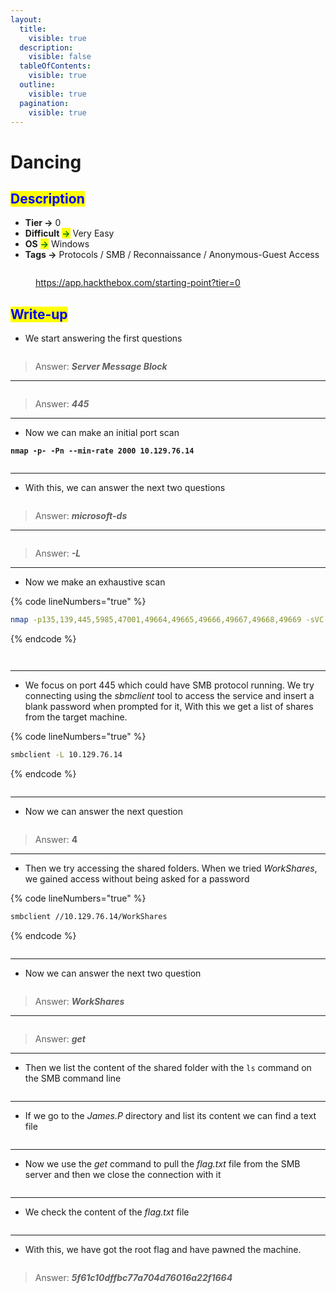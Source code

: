 ```yaml
---
layout:
  title:
    visible: true
  description:
    visible: false
  tableOfContents:
    visible: true
  outline:
    visible: true
  pagination:
    visible: true
---
```


# Dancing

## <mark style="color:blue;">Description</mark>

* **Tier **<mark style="color:green;">**->**</mark> 0
* **Difficult** <mark style="color:green;">**->**</mark> Very Easy
* **OS** <mark style="color:green;">**->**</mark> Windows
* **Tags **<mark style="color:green;">**->**</mark> Protocols / SMB / Reconnaissance / Anonymous-Guest Access

<figure><img src="../../.gitbook/assets/image (21) (1).png" alt=""><figcaption><p><a href="https://app.hackthebox.com/starting-point?tier=0">https://app.hackthebox.com/starting-point?tier=0</a></p></figcaption></figure>

## <mark style="color:blue;">Write-up</mark>

* We start answering the first questions

<figure><img src="../../.gitbook/assets/image (68).png" alt=""><figcaption></figcaption></figure>

> Answer: _**Server Message Block**_

***

<figure><img src="../../.gitbook/assets/image (69).png" alt=""><figcaption></figcaption></figure>

> Answer: _**445**_

***

* Now we can make an initial port scan

<pre class="language-bash" data-line-numbers><code class="lang-bash"><strong>nmap -p- -Pn --min-rate 2000 10.129.76.14
</strong></code></pre>

<div data-full-width="false">

<figure><img src="../../.gitbook/assets/image (71).png" alt=""><figcaption></figcaption></figure>

</div>

***

* With this, we can answer the next two questions

<figure><img src="../../.gitbook/assets/image (70).png" alt=""><figcaption></figcaption></figure>

> Answer: _**microsoft-ds**_

***

<figure><img src="../../.gitbook/assets/image (72).png" alt=""><figcaption></figcaption></figure>

> Answer: _**-L**_

***

* Now we make an exhaustive scan

{% code lineNumbers="true" %}
```bash
nmap -p135,139,445,5985,47001,49664,49665,49666,49667,49668,49669 -sVC 10.129.76.14
```
{% endcode %}

<figure><img src="../../.gitbook/assets/image (74).png" alt=""><figcaption></figcaption></figure>

<figure><img src="../../.gitbook/assets/image (75).png" alt=""><figcaption></figcaption></figure>

***

* We focus on port 445 which could have SMB protocol running. We try connecting using the _sbmclient_ tool to access the service and insert a blank password when prompted for it, With this we get a list of shares from the target machine.

{% code lineNumbers="true" %}
```bash
smbclient -L 10.129.76.14 
```
{% endcode %}

<figure><img src="../../.gitbook/assets/image (76).png" alt=""><figcaption></figcaption></figure>

***

* Now we can answer the next question

<figure><img src="../../.gitbook/assets/image (73).png" alt=""><figcaption></figcaption></figure>

> Answer: **4**

***

* Then we try accessing the shared folders. When we tried _WorkShares_, we gained access without being asked for a password

{% code lineNumbers="true" %}
```bash
smbclient //10.129.76.14/WorkShares
```
{% endcode %}

<figure><img src="../../.gitbook/assets/image (77).png" alt=""><figcaption></figcaption></figure>

***

* Now we can answer the next two question

<figure><img src="../../.gitbook/assets/image (79).png" alt=""><figcaption></figcaption></figure>

> Answer: _**WorkShares**_

***

<figure><img src="../../.gitbook/assets/image (85).png" alt=""><figcaption></figcaption></figure>

> Answer: _**get**_

***

* Then we list the content of the shared folder with the `ls` command on the SMB command line

<figure><img src="../../.gitbook/assets/image (80).png" alt=""><figcaption></figcaption></figure>

***

* If we go to the _James.P_ directory and list its content we can find a text file

<figure><img src="../../.gitbook/assets/image (81).png" alt=""><figcaption></figcaption></figure>

***

* Now we use the _get_ command to pull the _flag.txt_ file from the SMB server and then we close the connection with it

<figure><img src="../../.gitbook/assets/image (82).png" alt=""><figcaption></figcaption></figure>

***

* We check the content of the _flag.txt_ file

<figure><img src="../../.gitbook/assets/image (83).png" alt=""><figcaption></figcaption></figure>

***

* With this, we have got the root flag and have pawned the machine.

<figure><img src="../../.gitbook/assets/image (84).png" alt=""><figcaption></figcaption></figure>

> Answer: _**5f61c10dffbc77a704d76016a22f1664**_
